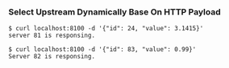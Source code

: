 ### Select Upstream Dynamically Base On HTTP Payload

```
$ curl localhost:8100 -d '{"id": 24, "value": 3.1415}'
server 81 is responsing.

$ curl localhost:8100 -d '{"id": 83, "value": 0.99}'
Server 82 is responsing.

```
